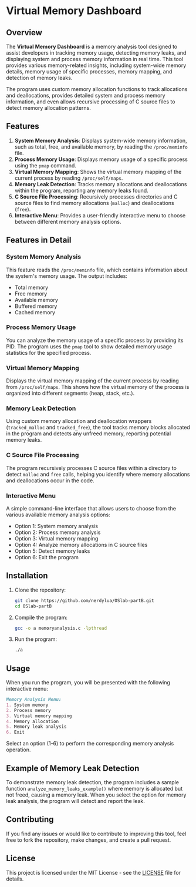 # Virtual Memory Dashboard

## Overview

The **Virtual Memory Dashboard** is a memory analysis tool designed to assist developers in tracking memory usage, detecting memory leaks, and displaying system and process memory information in real time. This tool provides various memory-related insights, including system-wide memory details, memory usage of specific processes, memory mapping, and detection of memory leaks.

The program uses custom memory allocation functions to track allocations and deallocations, provides detailed system and process memory information, and even allows recursive processing of C source files to detect memory allocation patterns.

## Features

1. **System Memory Analysis**: Displays system-wide memory information, such as total, free, and available memory, by reading the `/proc/meminfo` file.
2. **Process Memory Usage**: Displays memory usage of a specific process using the `pmap` command.
3. **Virtual Memory Mapping**: Shows the virtual memory mapping of the current process by reading `/proc/self/maps`.
4. **Memory Leak Detection**: Tracks memory allocations and deallocations within the program, reporting any memory leaks found.
5. **C Source File Processing**: Recursively processes directories and C source files to find memory allocations (`malloc`) and deallocations (`free`).
6. **Interactive Menu**: Provides a user-friendly interactive menu to choose between different memory analysis options.

## Features in Detail

### System Memory Analysis

This feature reads the `/proc/meminfo` file, which contains information about the system's memory usage. The output includes:
- Total memory
- Free memory
- Available memory
- Buffered memory
- Cached memory

### Process Memory Usage

You can analyze the memory usage of a specific process by providing its PID. The program uses the `pmap` tool to show detailed memory usage statistics for the specified process.

### Virtual Memory Mapping

Displays the virtual memory mapping of the current process by reading from `/proc/self/maps`. This shows how the virtual memory of the process is organized into different segments (heap, stack, etc.).

### Memory Leak Detection

Using custom memory allocation and deallocation wrappers (`tracked_malloc` and `tracked_free`), the tool tracks memory blocks allocated in the program and detects any unfreed memory, reporting potential memory leaks.

### C Source File Processing

The program recursively processes C source files within a directory to detect `malloc` and `free` calls, helping you identify where memory allocations and deallocations occur in the code.

### Interactive Menu

A simple command-line interface that allows users to choose from the various available memory analysis options:
- Option 1: System memory analysis
- Option 2: Process memory analysis
- Option 3: Virtual memory mapping
- Option 4: Analyze memory allocations in C source files
- Option 5: Detect memory leaks
- Option 6: Exit the program

## Installation

1. Clone the repository:

   ```bash
   git clone https://github.com/nerdylua/OSlab-partB.git
   cd OSlab-partB
   ```
2. Compile the program:
    ```bash
    gcc -o a memoryanalysis.c -lpthread
    ```
3. Run the program:
   ```bash
   ./a
    ```
## Usage
When you run the program, you will be presented with the following interactive menu:
```markdown
Memory Analysis Menu:
1. System memory
2. Process memory
3. Virtual memory mapping
4. Memory allocation
5. Memory leak analysis
6. Exit
```
Select an option (1-6) to perform the corresponding memory analysis operation.
## Example of Memory Leak Detection
To demonstrate memory leak detection, the program includes a sample function `analyze_memory_leaks_example()` where memory is allocated but not freed, causing a memory leak. When you select the option for memory leak analysis, the program will detect and report the leak.

## Contributing
If you find any issues or would like to contribute to improving this tool, feel free to fork the repository, make changes, and create a pull request.

## License
This project is licensed under the MIT License - see the [LICENSE](/LICENSE) file for details.
